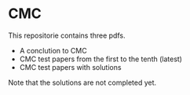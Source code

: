 # CMC
This repositorie contains three pdfs.
- A conclution to CMC
- CMC test papers from the first to the tenth (latest)
- CMC test papers with solutions

Note that the solutions are not completed yet.
